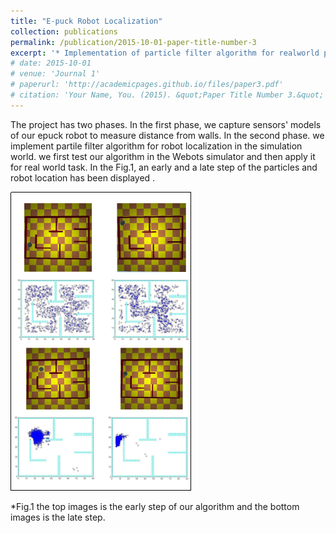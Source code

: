 ```yaml
---
title: "E-puck Robot Localization"
collection: publications
permalink: /publication/2015-10-01-paper-title-number-3
excerpt: '* Implementation of particle filter algorithm for realworld problem of E-puck robot localization.'
# date: 2015-10-01
# venue: 'Journal 1'
# paperurl: 'http://academicpages.github.io/files/paper3.pdf'
# citation: 'Your Name, You. (2015). &quot;Paper Title Number 3.&quot; <i>Journal 1</i>. 1(3).'
---
```

The project has two phases. In the first phase, we capture sensors' models of our epuck robot to measure distance from walls. In the second phase. we implement partile filter algorithm for robot localization in the simulation world. we first test our algorithm in the Webots simulator and then apply it for real world task. In the Fig.1, an early and a late step of the particles and robot location has been displayed .

![PFA](../images/e-puck.png)

*Fig.1 the top images is the early step of our algorithm and the bottom images is the late step.